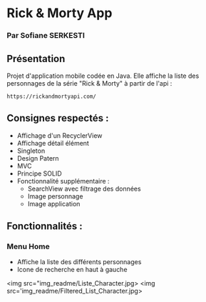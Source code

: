 # Rick & Morty App

### Par Sofiane SERKESTI


## Présentation

Projet d'application mobile codée en Java.
Elle affiche la liste des personnages de la série "Rick & Morty" à partir de l'api :
````
https://rickandmortyapi.com/
````

## Consignes respectés :
- Affichage d'un RecyclerView
- Affichage détail élément
- Singleton
- Design Patern
- MVC
- Principe SOLID
- Fonctionnalité supplémentaire :
	- SearchView avec filtrage des données
	- Image personnage
	- Image application


## Fonctionnalités :

### Menu Home
- Affiche la liste des différents personnages
- Icone de recherche en haut à gauche

<img src="img_readme/Liste_Character.jpg>   <img src='img_readme/Filtered_List_Character.jpg>

